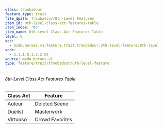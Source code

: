 ```yaml
---
class: troubadour
feature_type: trait
file_dpath: Troubadour/8th-Level Features
item_id: 8th-level-class-act-features-table
item_index: '05'
item_name: 8th-Level Class Act Features Table
level: 8
scc:
  - mcdm.heroes.v1:feature.trait.troubadour.8th-level-feature:8th-level-class-act-features-table
scdc:
  - 1.1.1:5.1.3.2:05
source: mcdm.heroes.v1
type: feature/trait/troubadour/8th-level-feature
---
```


###### 8th-Level Class Act Features Table

| Class Act | Feature         |
| --------- | --------------- |
| Auteur    | Deleted Scene   |
| Duelist   | Masterwork      |
| Virtuoso  | Crowd Favorites |
